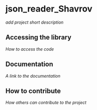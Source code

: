 # json_reader_Shavrov

*add project short description*

## Accessing the library

*How to access the code*

## Documentation

*A link to the documentation*

## How to contribute

*How others can contribute to the project*